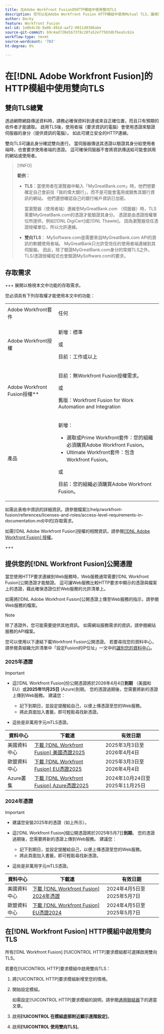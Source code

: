 ```yaml
---
title: 在Adobe Workfront Fusion的HTTP模組中使用雙向TLS
description: 您可以在Adobe Workfront Fusion HTTP模組中使用Mutual TLS，讓資訊交易的兩端都能驗證對方的身分。
author: Becky
feature: Workfront Fusion
exl-id: 1e0b4c3b-9a0b-491d-aaf2-0011d8386abe
source-git-commit: b9c4ad720e5b73f8c28fa52e77503dbf6ea5c62a
workflow-type: tm+mt
source-wordcount: '783'
ht-degree: 0%

---
```


# 在[!DNL Adobe Workfront Fusion]的HTTP模組中使用雙向TLS

## 雙向TLS總覽

透過網際網路傳送資料時，請務必確保資料到達或來自正確位置，而且只有預期的收件者才能讀取。 啟用TLS後，使用者端（要求資訊的電腦）會使用憑證來驗證伺服器的身分（提供資訊的電腦）。 如此可建立安全的HTTP連線。

雙向TLS可讓此身分確認雙向進行。 當伺服器傳送其憑證以驗證其身分給使用者端時，也會要求使用者端的憑證。 這可確保伺服器不會將資訊傳送給可能會誤用的網站或使用者。

>[!INFO]
>
>**範例：**
>
>* **TLS**：當使用者在瀏覽器中輸入「MyGreatBank.com」時，他們想要確定自己會前往「我的偉大銀行」，而不是可能會濫用或銷售其銀行資訊的網站。 他們還想確認自己的銀行帳戶資訊已加密。
>
>   當瀏覽器（使用者端）連線至MyGreatBank.com （伺服器）時，TLS需要MyGreatBank.com的憑證才能驗證其身分。 憑證是由憑證授權單位所提供，例如[!DNL DigiCert]或[!DNL Thawte]。 因為瀏覽器信任憑證授權單位，所以允許連線。
>
>* **雙向TLS**： MySoftware.com是需要來自MyGreatBank.com API的資訊的軟體使用者端。 MyGreatBank只允許受信任的使用者端連線到其伺服器。 因此，除了驗證MyGreatBank.com身分的常規TLS之外，TLS/憑證授權程式也會驗證MySoftware.com的要求。

## 存取需求

+++ 展開以檢視本文中功能的存取需求。

您必須具有下列存取權才能使用本文中的功能：

<table style="table-layout:auto">
 <col> 
 <col> 
 <tbody> 
  <tr> 
   <td role="rowheader">Adobe Workfront套件</td> 
   <td> <p>任何</p> </td> 
  </tr> 
  <tr data-mc-conditions=""> 
   <td role="rowheader">Adobe Workfront授權</td> 
   <td> <p>新增：標準</p><p>或</p><p>目前：工作或以上</p> </td> 
  </tr> 
  <tr> 
   <td role="rowheader">Adobe Workfront Fusion授權**</td> 
   <td>
   <p>目前：無Workfront Fusion授權需求。</p>
   <p>或</p>
   <p>舊版：Workfront Fusion for Work Automation and Integration </p>
   </td> 
  </tr> 
  <tr> 
   <td role="rowheader">產品</td> 
   <td>
   <p>新增：</p> <ul><li>選取或Prime Workfront套件：您的組織必須購買Adobe Workfront Fusion。</li><li>Ultimate Workfront套件：包含Workfront Fusion。</li></ul>
   <p>或</p>
   <p>目前：您的組織必須購買Adobe Workfront Fusion。</p>
   </td> 
  </tr>
 </tbody> 
</table>

如需此表格中資訊的詳細資訊，請參閱檔案](/help/workfront-fusion/references/licenses-and-roles/access-level-requirements-in-documentation.md)中的[存取需求。

如需[!DNL Adobe Workfront Fusion]授權的相關資訊，請參閱[[!DNL Adobe Workfront Fusion] 授權](/help/workfront-fusion/set-up-and-manage-workfront-fusion/licensing-operations-overview/license-automation-vs-integration.md)。

+++

## 提供您的[!DNL Workfront Fusion]公開憑證

當您使用HTTP要求連線到Web服務時，Web服務通常需要[!DNL Workfront Fusion]公開憑證才能驗證。 這可讓Web服務比較HTTP要求中顯示的憑證與檔案上的憑證，藉此確保憑證位於Web服務的允許清單上。

如需將[!DNL Adobe Workfront Fusion]公開憑證上傳至Web服務的指示，請參閱Web服務的檔案。

>[!NOTE]
>
>除了憑證外，您可能需要提供其他資訊。 如需網站服務需求的資訊，請參閱網站服務的API檔案。

您可以使用以下連結下載Workfront Fusion公開憑證。 若要尋找您的資料中心，請參閱貴組織允許清單中「設定Fusion的IP位址」一文中的[識別您的資料中心](/help/workfront-fusion/set-up-and-manage-workfront-fusion/set-up-and-manage-orgs-and-teams/set-up-orgs-teams-and-users/set-up-ip-addresses-for-fusion.md)。

### 2025年憑證

>[!IMPORTANT]
>
>* 這[!DNL Workfront Fusion]份公開憑證將於2026年4月4日&#x200B;**到期** （美國和EU）或&#x200B;**2025年11月25日** (Azure)到期。 您的憑證過期後，您需要將新的憑證上傳到Web服務。 建議您：
>
>   * 記下到期日，並設定提醒給自己，以便上傳憑證至您的Web服務。
>   * 將此頁面加入書籤，即可輕鬆尋找新憑證。
>
>* 這些是非萬用字元mTLS憑證。

| 資料中心 | 下載連 | 有效日期 |
|---|---|---|
| 美國資料中心 | [下載 [!DNL Workfront Fusion] 美國憑證2025](/help/workfront-fusion/references/apps-and-modules/universal-connectors/assets/2025-certs/fusion-prod-us-mtls-certificate.pem) | 2025年3月3日至2026年4月4日 |
| 歐盟資料中心 | [下載 [!DNL Workfront Fusion] EU憑證2025](/help/workfront-fusion/references/apps-and-modules/universal-connectors/assets/2025-certs/fusion-prod-eu-mtls-certificate.pem) | 2025年3月3日至2026年4月4日 |
| Azure叢集 | [下載 [!DNL Workfront Fusion] Azure憑證2025](/help/workfront-fusion/references/apps-and-modules/universal-connectors/assets/2025-certs/fusion-prod-az-mtls-certificate.pem) | 2024年10月24日至2025年11月25日 |


### 2024年憑證

>[!IMPORTANT]
>
>* 建議您安裝2025年的憑證（如上所示）。
>* 這[!DNL Workfront Fusion]個公開憑證將於2025年5月7日&#x200B;**到期**。 您的憑證過期後，您需要將新的憑證上傳到Web服務。 建議您：
>
>   * 記下到期日，並設定提醒給自己，以便上傳憑證至您的Web服務。
>   * 將此頁面加入書籤，即可輕鬆尋找新憑證。
>
>* 這些是非萬用字元mTLS憑證。

| 資料中心 | 下載連 | 有效日期 |
|---|---|---|
| 美國資料中心 | [下載 [!DNL Workfront Fusion] 2024年憑證](/help/workfront-fusion/references/apps-and-modules/universal-connectors/assets/fusion-prod-us-mtls-certificate.pem) | 2024年4月5日至2025年5月7日 |
| 歐盟資料中心 | [下載 [!DNL Workfront Fusion] EU憑證2024](/help/workfront-fusion/references/apps-and-modules/universal-connectors/assets/fusion-prod-eu-mtls-certificate.pem) | 2024年4月5日至2025年5月7日 |

## 在[!DNL Workfront Fusion] HTTP模組中啟用雙向TLS

所有[!DNL Workfront Fusion] [!UICONTROL HTTP]要求模組都可選擇啟用雙向TLS。

若要在[!UICONTROL HTTP]要求模組中啟用雙向TLS：

1. 將[!UICONTROL HTTP]要求模組新增至您的情境。
1. 開始設定模組。

   如需設定[!UICONTROL HTTP]要求模組的說明，請參閱[通用聯結器](/help/workfront-fusion/references/apps-and-modules/apps-and-modules-toc.md#universal-connectors)下的適當文章。

1. 啟用&#x200B;**[!UICONTROL 在模組底部附近顯示進階設定]**。
1. 啟用&#x200B;**[!UICONTROL 使用雙向TLS]**。
